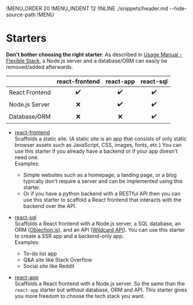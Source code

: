 !MENU_ORDER 20
!MENU_INDENT 12
!INLINE ./snippets/header.md --hide-source-path
!MENU
&nbsp;

# Starters

**Don't bother choosing the right starter**:
As described in [Usage Manual - Flexible Stack](/docs/plugins.md#use-cases),
a Node.js server and a database/ORM can easily be removed/added afterwards.

&nbsp; | react-frontend | react-app | react-sql
--- | :---: | :---: | :---:
React Frontend | :heavy_check_mark: | :heavy_check_mark: | :heavy_check_mark:
Node.js Server | :x: | :heavy_check_mark: | :heavy_check_mark:
Database/ORM | :x: | :x: | :heavy_check_mark:

- [react-frontend](/plugins/create/starters/react-frontend#readme)
  <br/>
  Scaffolds a static site.
  (A static site is an app that consists of only static browser assets such as JavaScript, CSS, images, fonts, etc.)
  You can use this starter if you already have a backend
  or if your app doesn't need one.
  <br/>
  Examples:
   - Simple websites such as a homepage, a landing page, or a blog typically don't require a server
     and can be implemented using this starter.
   - Or if you have a python backend with a RESTful API
     then you can use this starter to scaffold a React frontend
     that interacts with the backend over the API.

- [react-sql](/plugins/create/starters/react-sql#readme)
  <br/>
  Scaffolds a React frontend with a Node.js server,
  a SQL database,
  an ORM ([Objection.js](https://github.com/Vincit/objection.js)),
  and an API ([Wildcard API](https://github.com/brillout/wildcard-api)).
  You can use this starter to create a SSR app and a backend-only app.
  <br/>
  Examples:
   - To-do list app
   - Q&A site like Stack Overflow
   - Social site like Reddit

- [react-app](/plugins/create/starters/react-app#readme)
  <br/>
  Scaffolds a React frontend with a Node.js server.
  So the same than the `react-app` starter but without database, ORM and API.
  This starter gives you more freedom to choose the tech stack you want.
